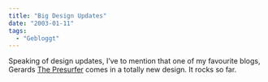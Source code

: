 ```yaml
---
title: "Big Design Updates"
date: "2003-01-11"
tags:
  - "Gebloggt"
---
```


Speaking of design updates, I’ve to mention that one of my favourite blogs, Gerards [The Presurfer](http://presurfer.meepzorp.com/ "The Presurfer") comes in a totally new design. It rocks so far.
